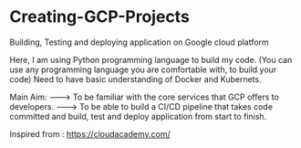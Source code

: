 # Creating-GCP-Projects
Building, Testing and deploying application on Google cloud platform 

Here, I am using Python programming language to build my code. (You can use any programming language you are comfortable with, to build your code)
 Need to have basic understanding of Docker and Kubernets.
 
 Main Aim:
 ---> To be familiar with the core services that GCP offers to developers.
 ---> To be able to build a CI/CD pipeline that takes code committed and build, test and deploy application from start to finish.


Inspired from : https://cloudacademy.com/
